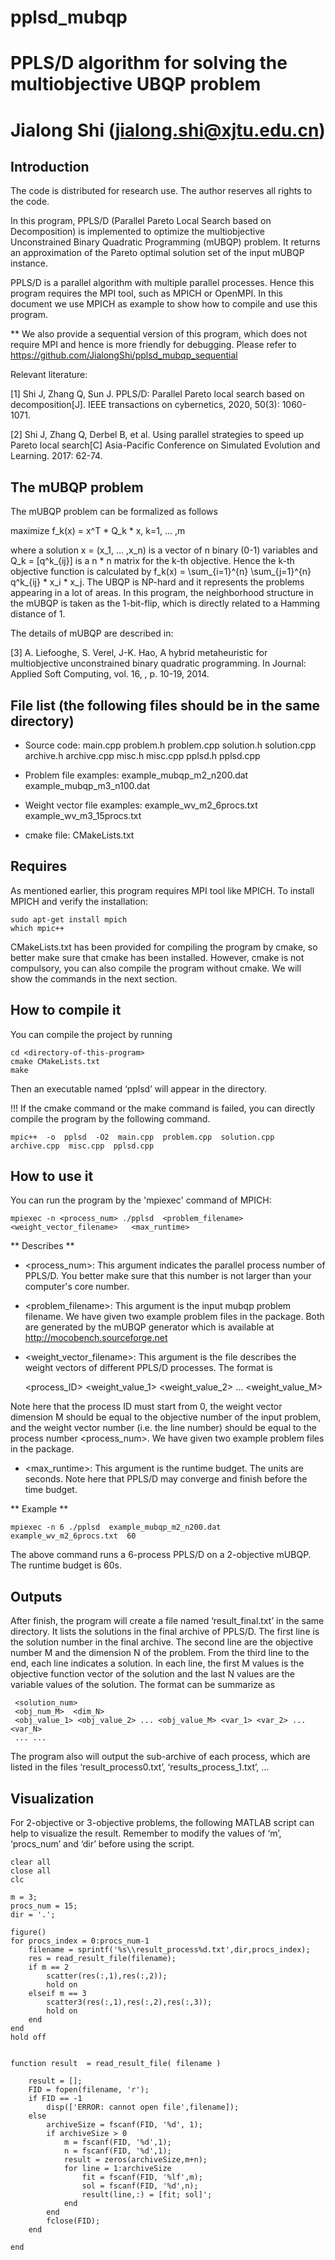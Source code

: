 # pplsd_mubqp
# PPLS/D algorithm for solving the multiobjective UBQP problem
# Jialong Shi (jialong.shi@xjtu.edu.cn)



## Introduction

The code is distributed for research use. The author reserves all rights to the code.

In this program, PPLS/D (Parallel Pareto Local Search based on Decomposition) is implemented to optimize the multiobjective Unconstrained Binary Quadratic Programming (mUBQP) problem. It returns an approximation of the Pareto optimal solution set of the input mUBQP instance. 

PPLS/D is a parallel algorithm with multiple parallel processes. Hence this program requires the MPI tool, such as MPICH or OpenMPI. In this document we use MPICH as example to show how to compile and use this program.

** We also provide a sequential version of this program, which does not require MPI and hence is more friendly for debugging. Please refer to     https://github.com/JialongShi/pplsd_mubqp_sequential

Relevant literature:

[1] Shi J, Zhang Q, Sun J. PPLS/D: Parallel Pareto local search based on decomposition[J]. IEEE transactions on cybernetics, 2020, 50(3): 1060-1071.

[2] Shi J, Zhang Q, Derbel B, et al. Using parallel strategies to speed up Pareto local search[C] Asia-Pacific Conference on Simulated Evolution and Learning. 2017: 62-74.



## The mUBQP problem

The mUBQP problem can be formalized as follows

maximize  f_k(x) = x^T * Q_k * x,    k=1, ... ,m 

where a solution x = (x_1, ... ,x_n) is a vector of n binary (0-1) variables and Q_k = [q^k_{ij}] is a n * n matrix for the k-th objective. Hence the k-th objective function is calculated by f_k(x) = \sum_{i=1}^{n} \sum_{j=1}^{n} q^k_{ij} * x_i * x_j. The UBQP is NP-hard and it represents the problems appearing in a lot of areas. In this program, the neighborhood structure in the mUBQP is taken as the 1-bit-flip, which is directly related to a Hamming distance of 1.

The details of mUBQP are described in:

[3] A. Liefooghe, S. Verel, J-K. Hao, A hybrid metaheuristic for multiobjective unconstrained binary quadratic programming. In Journal: Applied Soft Computing, vol. 16, , p. 10-19, 2014.



## File list (the following files should be in the same directory)

- Source code: main.cpp  problem.h  problem.cpp  solution.h  solution.cpp  archive.h  archive.cpp  misc.h  misc.cpp  pplsd.h  pplsd.cpp

- Problem file examples: example_mubqp_m2_n200.dat example_mubqp_m3_n100.dat

- Weight vector file examples: example_wv_m2_6procs.txt example_wv_m3_15procs.txt

- cmake file: CMakeLists.txt



## Requires

As mentioned earlier, this program requires MPI tool like MPICH. To install MPICH and verify the installation:
```
sudo apt-get install mpich
which mpic++
```

CMakeLists.txt has been provided for compiling the program by cmake, so better make sure that cmake has been installed. However, cmake is not compulsory, you can also compile the program without cmake. We will show the commands in the next section.



## How to compile it

You can compile the project by running

```
cd <directory-of-this-program>
cmake CMakeLists.txt
make
```

Then an executable named ‘pplsd’ will appear in the directory. 

!!! If the cmake command or the make command is failed, you can directly compile the program by the following command. 

```
mpic++  -o  pplsd  -O2  main.cpp  problem.cpp  solution.cpp  archive.cpp  misc.cpp  pplsd.cpp
```



## How to use it

You can run the program by the 'mpiexec' command of MPICH:

```
mpiexec -n <process_num> ./pplsd  <problem_filename>  <weight_vector_filename>   <max_runtime>
```

** Describes **
- <process_num>: This argument indicates the parallel process number of PPLS/D. You better make sure that this number is not larger than your computer's core number.

- <problem_filename>: This argument is the input mubqp problem filename. We have given two example problem files in the package. Both are generated by the mUBQP generator which is available at http://mocobench.sourceforge.net

-  <weight_vector_filename>: This argument is the file describes the weight vectors of different PPLS/D processes. The format is 

     <process_ID>  <weight_value_1>  <weight_value_2> ... <weight_value_M>

Note here that the process ID must start from 0, the weight vector dimension M should be equal to the objective number of the input problem, and the weight vector number (i.e. the line number) should be equal to the process number <process_num>. We have given two example problem files in the package.

- <max_runtime>: This argument is the runtime budget. The units are seconds. Note here that PPLS/D may converge and finish before the time budget.

** Example **

```
mpiexec -n 6 ./pplsd  example_mubqp_m2_n200.dat  example_wv_m2_6procs.txt  60
```

The above command runs a 6-process PPLS/D on a 2-objective mUBQP. The runtime budget is 60s.



## Outputs

After finish, the program will create a file named ‘result_final.txt’ in the same directory. It lists the solutions in the final archive of PPLS/D. The first line is the solution number in the final archive. The second line are the objective number M and the dimension N of the problem. From the third line to the end, each line indicates a solution. In each line, the first M values is the objective function vector of the solution and the last N values are the variable values of the solution. The format can be summarize as

     <solution_num>
     <obj_num_M>  <dim_N>
     <obj_value_1> <obj_value_2> ... <obj_value_M> <var_1> <var_2> ... <var_N>
     ... ...

The program also will output the sub-archive of each process, which are listed in the files ‘result_process0.txt’, ‘results_process_1.txt’, ...


## Visualization

For 2-objective or 3-objective problems, the following MATLAB script can help to visualize the result. Remember to modify the values of ‘m’, ‘procs_num’ and ‘dir’ before using the script.

```
clear all
close all
clc

m = 3;
procs_num = 15;
dir = '.';

figure()
for procs_index = 0:procs_num-1
    filename = sprintf('%s\\result_process%d.txt',dir,procs_index);
    res = read_result_file(filename);
    if m == 2
        scatter(res(:,1),res(:,2));
        hold on
    elseif m == 3
        scatter3(res(:,1),res(:,2),res(:,3));
        hold on
    end
end
hold off


function result  = read_result_file( filename )

    result = [];
    FID = fopen(filename, 'r');
    if FID == -1 
        disp(['ERROR: cannot open file',filename]);
    else
        archiveSize = fscanf(FID, '%d', 1);
        if archiveSize > 0
            m = fscanf(FID, '%d',1);
            n = fscanf(FID, '%d',1);
            result = zeros(archiveSize,m+n);
            for line = 1:archiveSize
                fit = fscanf(FID, '%lf',m);
                sol = fscanf(FID, '%d',n);
                result(line,:) = [fit; sol]';
            end
        end
        fclose(FID);
    end

end
```


